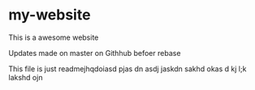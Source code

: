 # my-website

This is a awesome website

Updates made on master on Githhub befoer rebase

This file is just readmejhqdoiasd pjas dn asdj jaskdn 
sakhd okas d kj l;k lakshd ojn 
